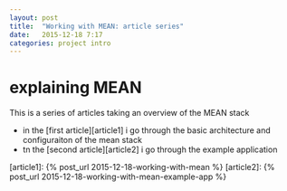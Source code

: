 ```yaml
---
layout: post
title:  "Working with MEAN: article series"
date:   2015-12-18 7:17
categories: project intro
---
```


# explaining MEAN

This is a series of articles taking an overview of the MEAN stack

 * in the [first article][article1] i go through the basic architecture and configuraiton of the mean stack
 * tn the [second article][article2] i go through the example application

[article1]: {% post_url 2015-12-18-working-with-mean %}
[article2]: {% post_url 2015-12-18-working-with-mean-example-app %}



